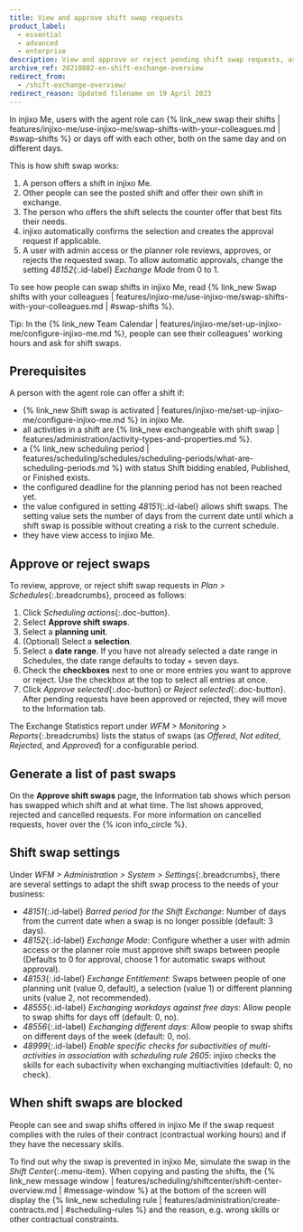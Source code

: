 ```yaml
---
title: View and approve shift swap requests
product_label:
  - essential
  - advanced
  - enterprise
description: View and approve or reject pending shift swap requests, as well as view past swaps.
archive_ref: 20210802-en-shift-exchange-overview
redirect_from:
  - /shift-exchange-overview/
redirect_reason: Updated filename on 19 April 2023
---
```


In injixo Me, users with the agent role can {% link_new swap their shifts | features/injixo-me/use-injixo-me/swap-shifts-with-your-colleagues.md | #swap-shifts %} or days off with each other, both on the same day and on different days.

This is how shift swap works:

1. A person offers a shift in injixo Me.
2. Other people can see the posted shift and offer their own shift in exchange.
3. The person who offers the shift selects the counter offer that best fits their needs.
4. injixo automatically confirms the selection and creates the approval request if applicable.
5. A user with admin access or the planner role reviews, approves, or rejects the requested swap. To allow automatic approvals, change the setting _48152_{:.id-label} _Exchange Mode_ from 0 to 1.

To see how people can swap shifts in injixo Me, read {% link_new Swap shifts with your colleagues | features/injixo-me/use-injixo-me/swap-shifts-with-your-colleagues.md | #swap-shifts %}.

Tip: In the {% link_new Team Calendar | features/injixo-me/set-up-injixo-me/configure-injixo-me.md %}, people can see their colleagues' working hours and ask for shift swaps.

## Prerequisites

A person with the agent role can offer a shift if:

- {% link_new Shift swap is activated | features/injixo-me/set-up-injixo-me/configure-injixo-me.md %} in injixo Me.
- all activities in a shift are {% link_new exchangeable with shift swap | features/administration/activity-types-and-properties.md %}.
- a {% link_new scheduling period | features/scheduling/schedules/scheduling-periods/what-are-scheduling-periods.md %} with status Shift bidding enabled, Published, or Finished exists.
- the configured deadline for the planning period has not been reached yet.
- the value configured in setting _48151_{:.id-label} allows shift swaps. The setting value sets the number of days from the current date until which a shift swap is possible without creating a risk to the current schedule.
- they have view access to injixo Me.

## Approve or reject swaps

To review, approve, or reject shift swap requests in _Plan > Schedules_{:.breadcrumbs}, proceed as follows:

1. Click _Scheduling actions_{:.doc-button}.
2. Select **Approve shift swaps**.
3. Select a **planning unit**.
4. (Optional) Select a **selection**.
5. Select a **date range**. If you have not already selected a date range in Schedules, the date range defaults to today + seven days.
6. Check the **checkboxes** next to one or more entries you want to approve or reject. Use the checkbox at the top to select all entries at once.
7. Click _Approve selected_{:.doc-button} or _Reject selected_{:.doc-button}.  
   After pending requests have been approved or rejected, they will move to the Information tab.

The Exchange Statistics report under _WFM > Monitoring > Reports_{:.breadcrumbs} lists the status of swaps (as _Offered_, _Not edited_, _Rejected_, and _Approved_) for a configurable period.

## Generate a list of past swaps

On the **Approve shift swaps** page, the Information tab shows which person has swapped which shift and at what time. The list shows approved, rejected and cancelled requests. For more information on cancelled requests, hover over the {% icon info_circle %}.

## Shift swap settings

Under _WFM > Administration > System > Settings_{:.breadcrumbs}, there are several settings to adapt the shift swap process to the needs of your business:

- _48151_{:.id-label} _Barred period for the Shift Exchange_: Number of days from the current date when a swap is no longer possible (default: 3 days).
- _48152_{:.id-label} _Exchange Mode_: Configure whether a user with admin access or the planner role must approve shift swaps between people (Defaults to 0 for approval, choose 1 for automatic swaps without approval).
- _48153_{:.id-label} _Exchange Entitlement_: Swaps between people of one planning unit (value 0, default), a selection (value 1) or different planning units (value 2, not recommended).
- _48555_{:.id-label} _Exchanging workdays against free days_: Allow people to swap shifts for days off (default: 0, no).
- _48556_{:.id-label} _Exchanging different days_: Allow people to swap shifts on different days of the week (default: 0, no).
- _48999_{:.id-label} _Enable specific checks for subactivities of multi-activities in association with scheduling rule 2605_: injixo checks the skills for each subactivity when exchanging multiactivities (default: 0, no check).

## When shift swaps are blocked

People can see and swap shifts offered in injixo Me if the swap request complies with the rules of their contract (contractual working hours) and if they have the necessary skills.

To find out why the swap is prevented in injixo Me, simulate the swap in the _Shift Center_{:.menu-item}. When copying and pasting the shifts, the {% link_new message window | features/scheduling/shiftcenter/shift-center-overview.md | #message-window %} at the bottom of the screen will display the {% link_new scheduling rule | features/administration/create-contracts.md | #scheduling-rules %} and the reason, e.g. wrong skills or other contractual constraints.
